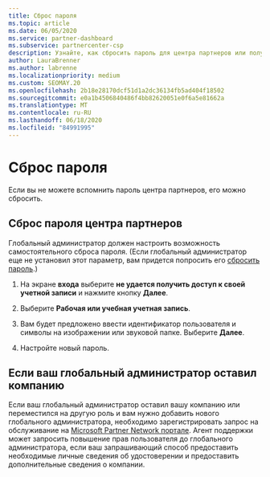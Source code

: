 ```yaml
---
title: Сброс пароля
ms.topic: article
ms.date: 06/05/2020
ms.service: partner-dashboard
ms.subservice: partnercenter-csp
description: Узнайте, как сбросить пароль для центра партнеров или получить помощь от глобального администратора вашей компании. Кроме того, Узнайте, как добавить нового глобального администратора центра партнеров.
author: LauraBrenner
ms.author: labrenne
ms.localizationpriority: medium
ms.custom: SEOMAY.20
ms.openlocfilehash: 2b18e28170dcf51d1a2dc36134fb5ad404f18502
ms.sourcegitcommit: e0a1b4506840486f4bb82620051e0f6a5e81662a
ms.translationtype: MT
ms.contentlocale: ru-RU
ms.lasthandoff: 06/18/2020
ms.locfileid: "84991995"
---
```

# <a name="reset-my-password"></a>Сброс пароля

Если вы не можете вспомнить пароль центра партнеров, его можно сбросить.

## <a name="to-reset-your-partner-center-password"></a>Сброс пароля центра партнеров

Глобальный администратор должен настроить возможность самостоятельного сброса пароля. (Если глобальный администратор еще не установил этот параметр, вам придется попросить его [сбросить пароль](reset-a-user-password.md).)

1. На экране **входа** выберите **не удается получить доступ к своей учетной записи** и нажмите кнопку **Далее**.

2. Выберите **Рабочая или учебная учетная запись**.

3. Вам будет предложено ввести идентификатор пользователя и символы на изображении или звуковой папке. Выберите **Далее**.

4. Настройте новый пароль.

## <a name="if-your-global-admin-has-left-the-company"></a>Если ваш глобальный администратор оставил компанию

Если ваш глобальный администратор оставил вашу компанию или переместился на другую роль и вам нужно добавить нового глобального администратора, необходимо зарегистрировать запрос на обслуживание на [Microsoft Partner Network портале](https://partner.microsoft.com/commercial#/). Агент поддержки может запросить повышение прав пользователя до глобального администратора, если ваш запрашивающий способ предоставить необходимые личные сведения об удостоверении и предоставить дополнительные сведения о компании.
